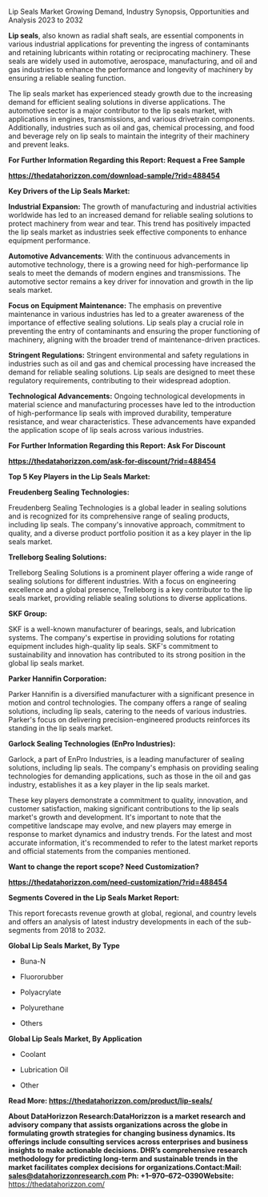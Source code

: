 Lip Seals Market Growing Demand, Industry Synopsis, Opportunities and
Analysis 2023 to 2032

**Lip seals**, also known as radial shaft seals, are essential
components in various industrial applications for preventing the ingress
of contaminants and retaining lubricants within rotating or
reciprocating machinery. These seals are widely used in automotive,
aerospace, manufacturing, and oil and gas industries to enhance the
performance and longevity of machinery by ensuring a reliable sealing
function.

The lip seals market has experienced steady growth due to the increasing
demand for efficient sealing solutions in diverse applications. The
automotive sector is a major contributor to the lip seals market, with
applications in engines, transmissions, and various drivetrain
components. Additionally, industries such as oil and gas, chemical
processing, and food and beverage rely on lip seals to maintain the
integrity of their machinery and prevent leaks.

**For Further Information Regarding this Report: Request a Free Sample**

**<https://thedatahorizzon.com/download-sample/?rid=488454>**

**Key Drivers of the Lip Seals Market:**

**Industrial Expansion:** The growth of manufacturing and industrial
activities worldwide has led to an increased demand for reliable sealing
solutions to protect machinery from wear and tear. This trend has
positively impacted the lip seals market as industries seek effective
components to enhance equipment performance.

**Automotive Advancements**: With the continuous advancements in
automotive technology, there is a growing need for high-performance lip
seals to meet the demands of modern engines and transmissions. The
automotive sector remains a key driver for innovation and growth in the
lip seals market.

**Focus on Equipment Maintenance:** The emphasis on preventive
maintenance in various industries has led to a greater awareness of the
importance of effective sealing solutions. Lip seals play a crucial role
in preventing the entry of contaminants and ensuring the proper
functioning of machinery, aligning with the broader trend of
maintenance-driven practices.

**Stringent Regulations:** Stringent environmental and safety
regulations in industries such as oil and gas and chemical processing
have increased the demand for reliable sealing solutions. Lip seals are
designed to meet these regulatory requirements, contributing to their
widespread adoption.

**Technological Advancements:** Ongoing technological developments in
material science and manufacturing processes have led to the
introduction of high-performance lip seals with improved durability,
temperature resistance, and wear characteristics. These advancements
have expanded the application scope of lip seals across various
industries.

**For Further Information Regarding this Report: Ask For Discount**

**<https://thedatahorizzon.com/ask-for-discount/?rid=488454>**

**Top 5 Key Players in the Lip Seals Market:**

**Freudenberg Sealing Technologies:**

Freudenberg Sealing Technologies is a global leader in sealing solutions
and is recognized for its comprehensive range of sealing products,
including lip seals. The company's innovative approach, commitment to
quality, and a diverse product portfolio position it as a key player in
the lip seals market.

**Trelleborg Sealing Solutions:**

Trelleborg Sealing Solutions is a prominent player offering a wide range
of sealing solutions for different industries. With a focus on
engineering excellence and a global presence, Trelleborg is a key
contributor to the lip seals market, providing reliable sealing
solutions to diverse applications.

**SKF Group:**

SKF is a well-known manufacturer of bearings, seals, and lubrication
systems. The company's expertise in providing solutions for rotating
equipment includes high-quality lip seals. SKF's commitment to
sustainability and innovation has contributed to its strong position in
the global lip seals market.

**Parker Hannifin Corporation:**

Parker Hannifin is a diversified manufacturer with a significant
presence in motion and control technologies. The company offers a range
of sealing solutions, including lip seals, catering to the needs of
various industries. Parker's focus on delivering precision-engineered
products reinforces its standing in the lip seals market.

**Garlock Sealing Technologies (EnPro Industries):**

Garlock, a part of EnPro Industries, is a leading manufacturer of
sealing solutions, including lip seals. The company's emphasis on
providing sealing technologies for demanding applications, such as those
in the oil and gas industry, establishes it as a key player in the lip
seals market.

These key players demonstrate a commitment to quality, innovation, and
customer satisfaction, making significant contributions to the lip seals
market's growth and development. It's important to note that the
competitive landscape may evolve, and new players may emerge in response
to market dynamics and industry trends. For the latest and most accurate
information, it's recommended to refer to the latest market reports and
official statements from the companies mentioned.

**Want to change the report scope? Need Customization?**

**<https://thedatahorizzon.com/need-customization/?rid=488454>**

**Segments Covered in the Lip Seals Market Report:**

This report forecasts revenue growth at global, regional, and country
levels and offers an analysis of latest industry developments in each of
the sub-segments from 2018 to 2032.

**Global Lip Seals Market, By Type**

-   Buna-N

-   Fluororubber

-   Polyacrylate

-   Polyurethane

-   Others

**Global Lip Seals Market, By Application**

-   Coolant

-   Lubrication Oil

-   Other

**Read More: <https://thedatahorizzon.com/product/lip-seals/>**

**About DataHorizzon Research:**DataHorizzon is a market research and
advisory company that assists organizations across the globe in
formulating growth strategies for changing business dynamics. Its
offerings include consulting services across enterprises and business
insights to make actionable decisions. DHR’s comprehensive research
methodology for predicting long-term and sustainable trends in the
market facilitates complex decisions for organizations.**Contact:Mail:**
<sales@datahorizzonresearch.com> **Ph:** +1–970–672–0390**Website:**
https://thedatahorizzon.com/
